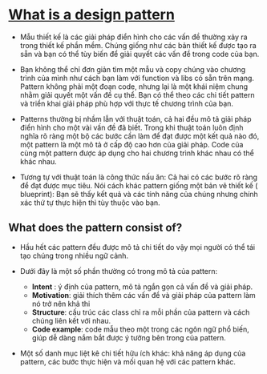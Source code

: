 # [What is a design pattern](https://refactoring.guru/design-patterns/what-is-pattern)

- Mẫu thiết kế là các giải pháp điển hình cho các vấn đề thường xảy ra trong thiết kế phần mềm. Chúng giống như các bản thiết kế được tạo ra sẵn và bạn có thể tùy biến để giải quyết các vấn đề trong code của bạn.

- Bạn không thể chỉ đơn giản tìm một mẫu và copy chúng vào chương trình của mình như cách bạn làm với function và libs có sẵn trên mạng. Pattern không phải một đoạn code, nhưng lại là một khái niệm chung nhằm giải quyết một vấn đề cụ thể. Bạn có thể theo các chi tiết pattern và triển khai giải pháp phù hợp với thực tế chương trình của bạn.

- Patterns thường bị nhầm lẫn với thuật toán, cả hai đều mô tả giải pháp điển hình cho một vài vấn đề đã biết. Trong khi thuật toán luôn định nghĩa rõ ràng một bộ các bước cần làm để đạt được một kết quả nào đó, một pattern là một mô tả ở cấp độ cao hơn của giải pháp. Code của cùng một pattern được áp dụng cho hai chương trình khác nhau có thể khác nhau.

- Tương tự với thuật toán là công thức nấu ăn: Cả hai có các bước rõ ràng để đạt được mục tiêu. Nói cách khác pattern giống một bản vẽ thiết kế ( blueprint): Bạn sẽ thấy kết quả và các tính năng của chúng nhưng chính xác thứ tự thực hiện thì tùy thuộc vào bạn.

## What does the pattern consist of?

- Hầu hết các pattern đều được mô tả chi tiết do vậy mọi người có thể tái tạo chúng trong nhiều ngữ cảnh.

- Dưới đây là một số phần thường có trong mô tả của pattern:

  - **Intent** : ý định của pattern, mô tả ngắn gọn cả vấn đề và giải pháp.
  - **Motivation**: giải thích thêm các vấn đề và giải pháp của pattern làm nó trở nên khả thi
  - **Structure**: cấu trúc các class chỉ ra mỗi phần của pattern và cách chúng liên kết với nhau.
  - **Code example**: code mẫu theo một trong các ngôn ngữ phổ biến, giúp dễ dàng nắm bắt được ý tưởng bên trong của pattern.

- Một số danh mục liệt kê chi tiết hữu ích khác: khả năng áp dụng của pattern, các bước thực hiện và mối quan hệ với các pattern khác.
